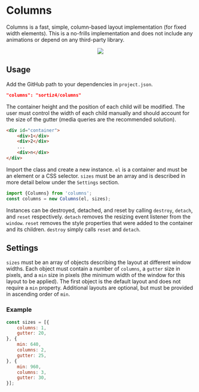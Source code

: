 # Columns
Columns is a fast, simple, column-based layout implementation (for fixed width
elements). This is a no-frills implementation and does not include any
animations or depend on any third-party library.

<p align="center">
    <img src="http://stevenortiz.me/static/github/columns.png">
</p>

## Usage
Add the GitHub path to your dependencies in `project.json`.

```json
"columns": "sortiz4/columns"
```

The container height and the position of each child will be modified. The user
must control the width of each child manually and should account for the size
of the gutter (media queries are the recommended solution).

```html
<div id="container">
    <div>1</div>
    <div>2</div>
    ...
    <div>n</div>
</div>
```

Import the class and create a new instance. `el` is a container and must be an
element or a CSS selector. `sizes` must be an array and is described in more
detail below under the `Settings` section.

```js
import {Columns} from 'columns';
const columns = new Columns(el, sizes);
```

Instances can be destroyed, detached, and reset by calling `destroy`, `detach`,
and `reset` respectively. `detach` removes the resizing event listener from the
`window`. `reset` removes the style properties that were added to the container
and its children. `destroy` simply calls `reset` and `detach`.

## Settings
`sizes` must be an array of objects describing the layout at different window
widths. Each object must contain a number of `columns`, a `gutter` size in
pixels, and a `min` size in pixels (the minimum width of the window for this
layout to be applied). The first object is the default layout and does not
require a `min` property. Additional layouts are optional, but must be provided
in ascending order of `min`.

### Example
```js
const sizes = [{
    columns: 1,
    gutter: 20,
}, {
    min: 640,
    columns: 2,
    gutter: 25,
}, {
    min: 960,
    columns: 3,
    gutter: 30,
}];
```
